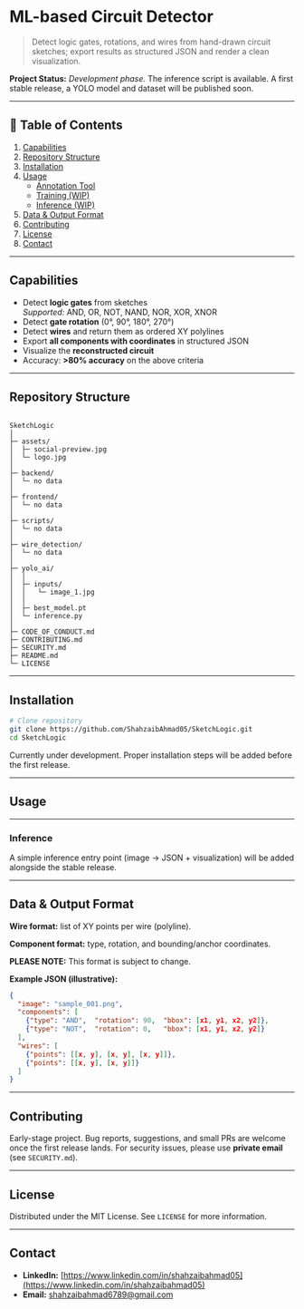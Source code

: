 # ML-based Circuit Detector

> Detect logic gates, rotations, and wires from hand-drawn circuit sketches; export results as structured JSON and render a clean visualization.

**Project Status:** *Development phase.* The inference script is available. A first stable release, a YOLO model and dataset will be published soon.

---

## 📌 Table of Contents
1. [Capabilities](#capabilities)
2. [Repository Structure](#repository-structure)
3. [Installation](#installation)
4. [Usage](#usage)
    - [Annotation Tool](#annotation-tool)
    - [Training (WIP)](#training-wip)
    - [Inference (WIP)](#inference-wip)
5. [Data & Output Format](#data--output-format)
6. [Contributing](#contributing)
7. [License](#license)
8. [Contact](#contact)

---

## Capabilities
- Detect **logic gates** from sketches  
  *Supported:* AND, OR, NOT, NAND, NOR, XOR, XNOR
- Detect **gate rotation** (0°, 90°, 180°, 270°)
- Detect **wires** and return them as ordered XY polylines
- Export **all components with coordinates** in structured JSON
- Visualize the **reconstructed circuit**
- Accuracy: **>80% accuracy** on the above criteria

---

## Repository Structure
```

SketchLogic
│
├─ assets/
│  ├─ social-preview.jpg
│  └─ logo.jpg
│
├─ backend/
│  └─ no data
│
├─ frontend/
│  └─ no data
│
├─ scripts/
│  └─ no data
│
├─ wire_detection/
│  └─ no data
│
├─ yolo_ai/
│  │
│  ├─ inputs/
│  │   └─ image_1.jpg
│  │
│  ├─ best_model.pt
│  └─ inference.py
│
├─ CODE_OF_CONDUCT.md
├─ CONTRIBUTING.md
├─ SECURITY.md
├─ README.md
└─ LICENSE

````

---

## Installation
```bash
# Clone repository
git clone https://github.com/ShahzaibAhmad05/SketchLogic.git
cd SketchLogic
````
Currently under development. Proper installation steps will be added before the first release.

---

## Usage

---

### Inference

A simple inference entry point (image → JSON + visualization) will be added alongside the stable release.

---

## Data & Output Format

**Wire format:** list of XY points per wire (polyline).

**Component format:** type, rotation, and bounding/anchor coordinates.

**PLEASE NOTE:** This format is subject to change.

**Example JSON (illustrative):**

```json
{
  "image": "sample_001.png",
  "components": [
    {"type": "AND",  "rotation": 90,  "bbox": [x1, y1, x2, y2]},
    {"type": "NOT",  "rotation": 0,   "bbox": [x1, y1, x2, y2]}
  ],
  "wires": [
    {"points": [[x, y], [x, y], [x, y]]},
    {"points": [[x, y], [x, y]]}
  ]
}
```

---

## Contributing

Early-stage project. Bug reports, suggestions, and small PRs are welcome once the first release lands.
For security issues, please use **private email** (see `SECURITY.md`).

---

## License

Distributed under the MIT License. See `LICENSE` for more information.


---

## Contact

* **LinkedIn:** [https://www.linkedin.com/in/shahzaibahmad05](https://www.linkedin.com/in/shahzaibahmad05)
* **Email:** [shahzaibahmad6789@gmail.com](mailto:shahzaibahmad6789@gmail.com)
